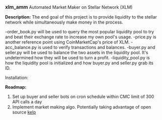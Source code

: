 <font size=3>**xlm_amm**</font>
 Automated Market Maker on Stellar Network (XLM)

**Description:**
The end goal of this project is to provide liquidity to the stellar network while simultaneously make money in the process.

-order_book.py will be used to query the most popular liquidity pool to try and beat their exchange rate to increase my own pool's usage.
-price.py is another reference point using CoinMarketCap's price of XLM.
-acc_balance.py is used to verify transactions and balances.
-buyer.py and seller.py will be used to balance the two assets in the liquidity pool. It's undetermined how they will be used to turn a profit.
-liquidity_pool.py is how the liquidity pool is initialized and how buyer.py and seller.py grab its ID.

Installation:

**Roadmap:**
 1) Set up buyer and seller bots on cron schedule within CMC limit of 300 API calls a day
 2) Implement market making algo. Potentially taking advantage of open source [kelp](https://github.com/stellar/kelp)

